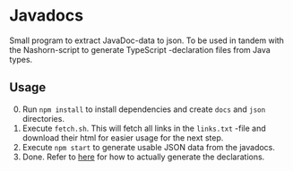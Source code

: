# Javadocs

Small program to extract JavaDoc-data to json. To be used in tandem with the Nashorn-script to generate TypeScript -declaration files from Java types.

## Usage

0. Run `npm install` to install dependencies and create `docs` and `json` directories.
1. Execute `fetch.sh`. This will fetch all links in the `links.txt` -file and download their html for easier usage for the next step.
2. Execute `npm start` to generate usable JSON data from the javadocs.
3. Done. Refer to [here](../docs/Typescript.md) for how to actually generate the declarations.
